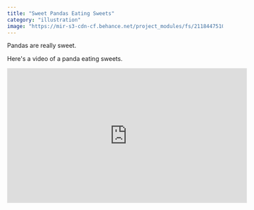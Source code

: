 ```yaml
---
title: "Sweet Pandas Eating Sweets"
category: "illustration"
image: "https://mir-s3-cdn-cf.behance.net/project_modules/fs/21184475107907.5c4374431643d.jpg"
---
```


Pandas are really sweet.

Here's a video of a panda eating sweets.

<iframe width="560" height="315" src="https://www.youtube.com/embed/4n0xNbfJLR8" frameborder="0" allowfullscreen></iframe>
